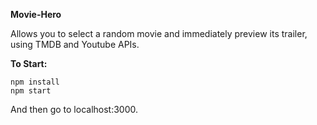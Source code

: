 <b>Movie-Hero</b>

Allows you to select a random movie and immediately preview its trailer, using TMDB and Youtube APIs.

<b>To Start:</b>
```
npm install
npm start 
```

And then go to localhost:3000.
